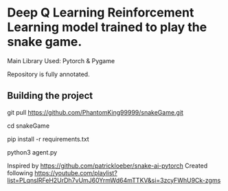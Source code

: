 # Deep Q Learning Reinforcement Learning model trained to play the snake game.
Main Library Used: Pytorch & Pygame

Repository is fully annotated. 

## Building the project
git pull https://github.com/PhantomKing99999/snakeGame.git

cd snakeGame

pip install -r requirements.txt

python3 agent.py 

Inspired by https://github.com/patrickloeber/snake-ai-pytorch
Created following https://youtube.com/playlist?list=PLqnslRFeH2UrDh7vUmJ60YrmWd64mTTKV&si=3zcyFWhU9Ck-zgms 
